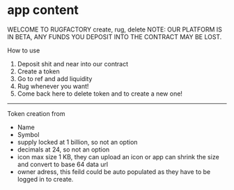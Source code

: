 # app content

WELCOME TO RUGFACTORY
create, rug, delete
NOTE: OUR PLATFORM IS IN BETA, ANY FUNDS YOU DEPOSIT INTO THE CONTRACT MAY BE LOST.

How to use

1. Deposit shit and near into our contract
2. Create a token
3. Go to ref and add liquidity
4. Rug whenever you want!
5. Come back here to delete token and to create a new one!




---


Token creation from
- Name
- Symbol
- supply locked at 1 billion, so not an option
- decimals at 24, so not an option
- icon max size 1 KB, they can upload an icon or app can shrink the size and convert to base 64 data url
- owner adress, this feild could be auto populated as they have to be logged in to create.